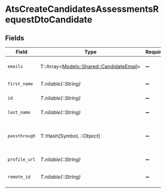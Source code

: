 # AtsCreateCandidatesAssessmentsRequestDtoCandidate


## Fields

| Field                                                                             | Type                                                                              | Required                                                                          | Description                                                                       | Example                                                                           |
| --------------------------------------------------------------------------------- | --------------------------------------------------------------------------------- | --------------------------------------------------------------------------------- | --------------------------------------------------------------------------------- | --------------------------------------------------------------------------------- |
| `emails`                                                                          | T::Array<[Models::Shared::CandidateEmail](../../models/shared/candidateemail.md)> | :heavy_minus_sign:                                                                | List of candidate emails                                                          |                                                                                   |
| `first_name`                                                                      | *T.nilable(::String)*                                                             | :heavy_minus_sign:                                                                | Candidate first name                                                              | Romain                                                                            |
| `id`                                                                              | *T.nilable(::String)*                                                             | :heavy_minus_sign:                                                                | Unique identifier                                                                 | 8187e5da-dc77-475e-9949-af0f1fa4e4e3                                              |
| `last_name`                                                                       | *T.nilable(::String)*                                                             | :heavy_minus_sign:                                                                | Candidate last name                                                               | Sestier                                                                           |
| `passthrough`                                                                     | T::Hash[Symbol, *::Object*]                                                       | :heavy_minus_sign:                                                                | Value to pass through to the provider                                             | {<br/>"other_known_names": "John Doe"<br/>}                                       |
| `profile_url`                                                                     | *T.nilable(::String)*                                                             | :heavy_minus_sign:                                                                | Candidate profile url                                                             | https://exmaple.com/candidate?id=xyz                                              |
| `remote_id`                                                                       | *T.nilable(::String)*                                                             | :heavy_minus_sign:                                                                | Provider's unique identifier                                                      | 8187e5da-dc77-475e-9949-af0f1fa4e4e3                                              |